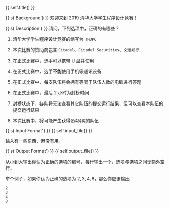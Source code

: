 {{ self.title() }}

{{ s('Background') }}
欢迎来到 2019 清华大学学生程序设计竞赛！

{{ s('Description') }}
请问，下列选项中，正确的有哪些？

1. 清华大学学生程序设计竞赛的缩写为 `THUPC`

2. 本次比赛的赞助商包含 `Citadel`、`Citadel Securities`、`文远知行`

3. 在正式比赛中，选手可以携带 U 盘并使用

4. 在正式比赛中，选手**不能**使用手机等通讯设备

5. 在正式比赛中，每支队伍将会拥有等同于队伍人数的电脑进行答题

6. 在正式比赛中，最后 2 小时为封榜时间

7. 封榜状态下，各队将无法查看其它队伍的提交运行结果，但可以查看本队伍的提交运行结果

8. 本次比赛中，将可能产生获得`张鸽鸽奖`的队伍

{{ s('Input Format') }}
{{ self.input_file() }}

输入有一些东西，但没有用。

{{ s('Output Format') }}
{{ self.output_file() }}

从小到大输出你认为正确的选项的编号，每行输出一个，选项与选项之间无额外空行。

举个例子，如果你认为正确的选项为 $2,3,4,8$，那么你应该输出：

```
2
3
4
8
```